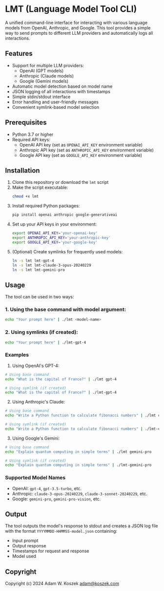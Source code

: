 # LMT (Language Model Tool CLI)

A unified command-line interface for interacting with various language models from OpenAI, Anthropic, and Google. 
This tool provides a simple way to send prompts to different LLM providers and automatically logs all interactions.

## Features

- Support for multiple LLM providers:
  - OpenAI (GPT models)
  - Anthropic (Claude models)
  - Google (Gemini models)
- Automatic model detection based on model name
- JSON logging of all interactions with timestamps
- Simple stdin/stdout interface
- Error handling and user-friendly messages
- Convenient symlink-based model selection

## Prerequisites

- Python 3.7 or higher
- Required API keys:
  - OpenAI API key (set as `OPENAI_API_KEY` environment variable)
  - Anthropic API key (set as `ANTHROPIC_API_KEY` environment variable)
  - Google API key (set as `GOOGLE_API_KEY` environment variable)

## Installation

1. Clone this repository or download the `lmt` script
2. Make the script executable:
   ```bash
   chmod +x lmt
   ```
3. Install required Python packages:
   ```bash
   pip install openai anthropic google-generativeai
   ```
4. Set up your API keys in your environment:
   ```bash
   export OPENAI_API_KEY='your-openai-key'
   export ANTHROPIC_API_KEY='your-anthropic-key'
   export GOOGLE_API_KEY='your-google-key'
   ```
5. (Optional) Create symlinks for frequently used models:
   ```bash
   ln -s lmt lmt-gpt-4
   ln -s lmt lmt-claude-3-opus-20240229
   ln -s lmt lmt-gemini-pro
   ```

## Usage

The tool can be used in two ways:

### 1. Using the base command with model argument:
```bash
echo "Your prompt here" | ./lmt <model-name>
```

### 2. Using symlinks (if created):
```bash
echo "Your prompt here" | ./lmt-gpt-4
```

### Examples

1. Using OpenAI's GPT-4:
```bash
# Using base command
echo "What is the capital of France?" | ./lmt gpt-4

# Using symlink (if created)
echo "What is the capital of France?" | ./lmt-gpt-4
```

2. Using Anthropic's Claude:
```bash
# Using base command
echo "Write a Python function to calculate fibonacci numbers" | ./lmt claude-3-opus-20240229

# Using symlink (if created)
echo "Write a Python function to calculate fibonacci numbers" | ./lmt-claude-3-opus-20240229
```

3. Using Google's Gemini:
```bash
# Using base command
echo "Explain quantum computing in simple terms" | ./lmt gemini-pro

# Using symlink (if created)
echo "Explain quantum computing in simple terms" | ./lmt-gemini-pro
```

### Supported Model Names

- OpenAI: `gpt-4`, `gpt-3.5-turbo`, etc.
- Anthropic: `claude-3-opus-20240229`, `claude-3-sonnet-20240229`, etc.
- Google: `gemini-pro`, `gemini-pro-vision`, etc.

## Output

The tool outputs the model's response to stdout and creates a JSON log file with the format `YYYYMMDD-HHMMSS-model.json` containing:
- Input prompt
- Output response
- Timestamps for request and response
- Model used

## Copyright

Copyright (c) 2024 Adam W. Koszek <adam@koszek.com>
